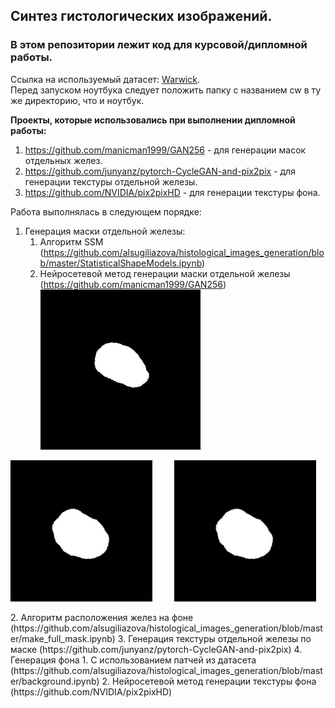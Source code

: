 ## Синтез гистологических изображений.  
### В этом репозитории лежит код для курсовой/дипломной работы.  
Ссылка на используемый датасет: [Warwick](https://livecsmsu-my.sharepoint.com/personal/dsorokin_live_cs_msu_ru/_layouts/15/onedrive.aspx?id=%2Fpersonal%2Fdsorokin%5Flive%5Fcs%5Fmsu%5Fru%2FDocuments%2FHistology%20synthesis%2Fcw%2Ezip&parent=%2Fpersonal%2Fdsorokin%5Flive%5Fcs%5Fmsu%5Fru%2FDocuments%2FHistology%20synthesis&ga=1).  
Перед запуском ноутбука следует положить папку с названием cw в ту же директорию, что и ноутбук. 

**Проекты, которые использовались при выполнении дипломной работы:**
1. https://github.com/manicman1999/GAN256 - для генерации масок отдельных желез.
2. https://github.com/junyanz/pytorch-CycleGAN-and-pix2pix - для генерации текстуры отдельной железы.
3. https://github.com/NVIDIA/pix2pixHD - для генерации текстуры фона.


Работа выполнялась в следующем порядке:
1. Генерация маски отдельной железы:
    1. Алгоритм SSM (https://github.com/alsugiliazova/histological_images_generation/blob/master/StatisticalShapeModels.ipynb)
    2. Нейросетевой метод генерации маски отдельной железы (https://github.com/manicman1999/GAN256)
    ![Иллюстрация к проекту](https://github.com/alsugiliazova/histological_images_generation/blob/master/images/masks_gan/gan_img_32.jpg)
    <p align="center">
  <img alt="Light" src="https://github.com/alsugiliazova/histological_images_generation/blob/master/images/masks_gan/gan_img_42.jpg" width="45%">
&nbsp; &nbsp; &nbsp; &nbsp;
  <img alt="Dark" src="https://github.com/alsugiliazova/histological_images_generation/blob/master/images/masks_gan/gan_img_42.jpg" width="45%">
</p>
2. Алгоритм расположения желез на фоне (https://github.com/alsugiliazova/histological_images_generation/blob/master/make_full_mask.ipynb)
3. Генерация текстуры отдельной железы по маске (https://github.com/junyanz/pytorch-CycleGAN-and-pix2pix)
4. Генерация фона
    1. С использованием патчей из датасета (https://github.com/alsugiliazova/histological_images_generation/blob/master/background.ipynb)
    2. Нейросетевой метод генерации текстуры фона (https://github.com/NVIDIA/pix2pixHD)
